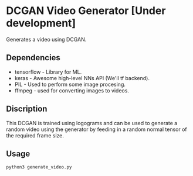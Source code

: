 # DCGAN Video Generator [Under development]
Generates a video using DCGAN.

## Dependencies
* tensorflow - Library for ML.
* keras - Awesome high-level NNs API (We'll tf backend).
* PIL - Used to perform some image procesing.
* ffmpeg - used for converting images to videos.


## Discription
This DCGAN is trained using logograms and can be used to generate a random video using the generator by feeding in a random normal tensor of the required frame size.

## Usage
    python3 generate_video.py
